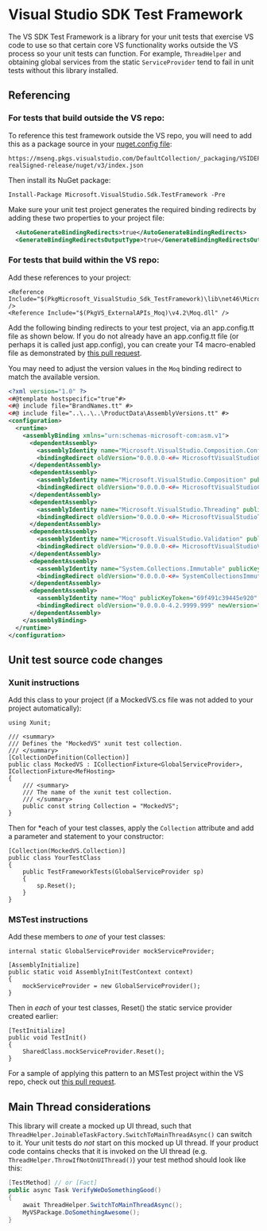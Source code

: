 # Visual Studio SDK Test Framework

The VS SDK Test Framework is a library for your unit tests that exercise VS code to use
so that certain core VS functionality works outside the VS process so your unit tests can function.
For example, `ThreadHelper` and obtaining global services from the static `ServiceProvider`
tend to fail in unit tests without this library installed.

## Referencing 

### For tests that build outside the VS repo:

To reference this test framework outside the VS repo, 
you will need to add this as a package source in your [nuget.config file](https://docs.microsoft.com/en-us/nuget/schema/nuget-config-file#packagesources):

    https://mseng.pkgs.visualstudio.com/DefaultCollection/_packaging/VSIDEProj-realSigned-release/nuget/v3/index.json

Then install its NuGet package:

    Install-Package Microsoft.VisualStudio.Sdk.TestFramework -Pre

Make sure your unit test project generates the required binding redirects by adding these two properties to your project file:

```xml
  <AutoGenerateBindingRedirects>true</AutoGenerateBindingRedirects>
  <GenerateBindingRedirectsOutputType>true</GenerateBindingRedirectsOutputType>
```

### For tests that build within the VS repo:

Add these references to your project:

    <Reference Include="$(PkgMicrosoft_VisualStudio_Sdk_TestFramework)\lib\net46\Microsoft.VisualStudio.Sdk.TestFramework.dll" />
    <Reference Include="$(PkgVS_ExternalAPIs_Moq)\v4.2\Moq.dll" />

Add the following binding redirects to your test project, via an app.config.tt file as shown below.
If you do not already have an app.config.tt file (or perhaps it is called just app.config),
you can create your T4 macro-enabled file as demonstrated by [this pull request](https://devdiv.visualstudio.com/DevDiv/Connected%20Experience/_git/VS/pullrequest/62848?_a=files&path=%2Fsrc%2Fdebugger%2FRazor%2FUnitTests).

You may need to adjust the version values in the `Moq` binding redirect to match the available version.

```xml
<?xml version="1.0" ?>
<#@template hostspecific="true"#>
<#@ include file="BrandNames.tt" #>
<#@ include file="..\..\..\ProductData\AssemblyVersions.tt" #>
<configuration>
  <runtime>
    <assemblyBinding xmlns="urn:schemas-microsoft-com:asm.v1">
      <dependentAssembly>
        <assemblyIdentity name="Microsoft.VisualStudio.Composition.Configuration" publicKeyToken="b03f5f7f11d50a3a" culture="neutral"/>
        <bindingRedirect oldVersion="0.0.0.0-<#= MicrosoftVisualStudioCompositionVersion #>" newVersion="<#= MicrosoftVisualStudioCompositionVersion #>"/>
      </dependentAssembly>
      <dependentAssembly>
        <assemblyIdentity name="Microsoft.VisualStudio.Composition" publicKeyToken="b03f5f7f11d50a3a" culture="neutral"/>
        <bindingRedirect oldVersion="0.0.0.0-<#= MicrosoftVisualStudioCompositionVersion #>" newVersion="<#= MicrosoftVisualStudioCompositionVersion #>"/>
      </dependentAssembly>
      <dependentAssembly>
        <assemblyIdentity name="Microsoft.VisualStudio.Threading" publicKeyToken="b03f5f7f11d50a3a" culture="neutral"/>
        <bindingRedirect oldVersion="0.0.0.0-<#= MicrosoftVisualStudioThreadingVersion #>" newVersion="<#= MicrosoftVisualStudioThreadingVersion #>"/>
      </dependentAssembly>
      <dependentAssembly>
        <assemblyIdentity name="Microsoft.VisualStudio.Validation" publicKeyToken="b03f5f7f11d50a3a" culture="neutral"/>
        <bindingRedirect oldVersion="0.0.0.0-<#= MicrosoftVisualStudioValidationVersion #>" newVersion="<#= MicrosoftVisualStudioValidationVersion #>"/>
      </dependentAssembly>
      <dependentAssembly>
        <assemblyIdentity name="System.Collections.Immutable" publicKeyToken="b03f5f7f11d50a3a" culture="neutral" />
        <bindingRedirect oldVersion="0.0.0.0-<#= SystemCollectionsImmutableVersion #>"  newVersion="<#= SystemCollectionsImmutableVersion #>"/>
      </dependentAssembly>
      <dependentAssembly>
        <assemblyIdentity name="Moq" publicKeyToken="69f491c39445e920" culture="neutral" />
        <bindingRedirect oldVersion="0.0.0.0-4.2.9999.999" newVersion="4.2.1502.911" />
      </dependentAssembly>
    </assemblyBinding>
  </runtime>
</configuration>
```

## Unit test source code changes

### Xunit instructions

Add this class to your project (if a MockedVS.cs file was not added to your project automatically):

    using Xunit;

    /// <summary>
    /// Defines the "MockedVS" xunit test collection.
    /// </summary>
    [CollectionDefinition(Collection)]
    public class MockedVS : ICollectionFixture<GlobalServiceProvider>, ICollectionFixture<MefHosting>
    {
        /// <summary>
        /// The name of the xunit test collection.
        /// </summary>
        public const string Collection = "MockedVS";
    }

Then for *each of your test classes, apply the `Collection` attribute and
add a parameter and statement to your constructor:

    [Collection(MockedVS.Collection)]
    public class YourTestClass
    {
        public TestFrameworkTests(GlobalServiceProvider sp)
        {
            sp.Reset();
        }
    }

### MSTest instructions

Add these members to *one* of your test classes:

    internal static GlobalServiceProvider mockServiceProvider;

    [AssemblyInitialize]
    public static void AssemblyInit(TestContext context)
    {
        mockServiceProvider = new GlobalServiceProvider();
    }

Then in *each* of your test classes, Reset() the static service provider created earlier:

    [TestInitialize]
    public void TestInit()
    {
        SharedClass.mockServiceProvider.Reset();
    }

For a sample of applying this pattern to an MSTest project within the VS repo, check out [this pull request](https://devdiv.visualstudio.com/DevDiv/Connected%20Experience/_git/VS/pullrequest/57056?_a=files&path=%2Fsrc%2Fenv%2Fshell%2FConnected%2Ftests).

## Main Thread considerations

This library will create a mocked up UI thread, such that `ThreadHelper.JoinableTaskFactory.SwitchToMainThreadAsync()`
can switch to it. Your unit tests do *not* start on this mocked up UI thread. If your product code contains checks
that it is invoked on the UI thread (e.g. `ThreadHelper.ThrowIfNotOnUIThread()`) your test method should look like this:

```csharp
[TestMethod] // or [Fact]
public async Task VerifyWeDoSomethingGood()
{
    await ThreadHelper.SwitchToMainThreadAsync();
    MyVSPackage.DoSomethingAwesome();
}
```
